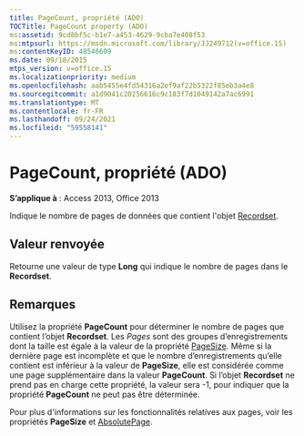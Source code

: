 ```yaml
---
title: PageCount, propriété (ADO)
TOCTitle: PageCount property (ADO)
ms:assetid: 9cd8bf5c-b1e7-a453-4629-9cba7e408f53
ms:mtpsurl: https://msdn.microsoft.com/library/JJ249712(v=office.15)
ms:contentKeyID: 48546609
ms.date: 09/18/2015
mtps_version: v=office.15
ms.localizationpriority: medium
ms.openlocfilehash: aab5455e4fd54316a2ef9af22b5322f85eb3a4e8
ms.sourcegitcommit: a1d9041c20256616c9c183f7d1049142a7ac6991
ms.translationtype: MT
ms.contentlocale: fr-FR
ms.lasthandoff: 09/24/2021
ms.locfileid: "59558141"
---
```

# <a name="pagecount-property-ado"></a>PageCount, propriété (ADO)


**S’applique à** : Access 2013, Office 2013

Indique le nombre de pages de données que contient l'objet [Recordset](recordset-object-ado.md).

## <a name="return-value"></a>Valeur renvoyée

Retourne une valeur de type **Long** qui indique le nombre de pages dans le **Recordset**.

## <a name="remarks"></a>Remarques

Utilisez la propriété **PageCount** pour déterminer le nombre de pages que contient l’objet **Recordset**. Les *Pages* sont des groupes d’enregistrements dont la taille est égale à la valeur de la propriété [PageSize](pagesize-property-ado.md). Même si la dernière page est incomplète et que le nombre d’enregistrements qu’elle contient est inférieur à la valeur de **PageSize**, elle est considérée comme une page supplémentaire dans la valeur **PageCount**. Si l’objet **Recordset** ne prend pas en charge cette propriété, la valeur sera -1, pour indiquer que la propriété **PageCount** ne peut pas être déterminée.

Pour plus d'informations sur les fonctionnalités relatives aux pages, voir les propriétés **PageSize** et [AbsolutePage](absolutepage-property-ado.md).

